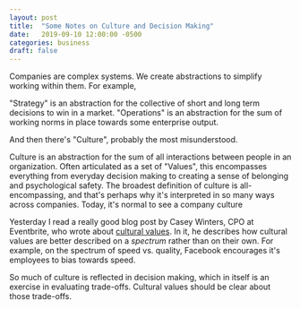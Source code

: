 ```yaml
---
layout: post
title:  "Some Notes on Culture and Decision Making"
date:   2019-09-10 12:00:00 -0500
categories: business
draft: false
---
```


Companies are complex systems. We create abstractions to simplify working within them. For example,

"Strategy" is an abstraction for the collective of short and long term decisions to win in a market. 
"Operations" is an abstraction for the sum of working norms in place towards some enterprise output.

And then there's "Culture", probably the most misunderstood.

Culture is an abstraction for the sum of all interactions between people in an organization. Often articulated as a set of "Values", this encompasses everything from everyday decision making to creating a sense of belonging and psychological safety. The broadest definition of culture is all-encompassing, and that's perhaps why it's interpreted in so many ways across companies. Today, it's normal to see a company culture

Yesterday I read a really good blog post by Casey Winters, CPO at Eventbrite, who wrote about [cultural values](https://caseyaccidental.com/cultural-values/). In it, he describes how cultural values are better described on a _spectrum_ rather than on their own. For example, on the spectrum of speed vs. quality, Facebook encourages it's employees to bias towards speed. 

So much of culture is reflected in decision making, which in itself is an exercise in evaluating trade-offs. Cultural values should be clear about those trade-offs.